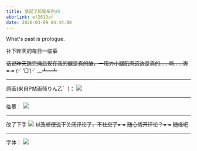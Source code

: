 ```yaml
---
title: 拿起了铅笔系列#5
abbrlink: ef2613af
date: 2020-03-09 04:44:00
---
```

What's past is prologue.

<!--more-->补下昨天的每日一临摹
~~话说昨天跳完绳后现在我的腿是真的酸，一用力小腿肌肉这边是真的……嘶……爽= =~~
(╯‵□′)╯︵┻━┻


----------
原画(来自P站画师りん乙゛)：
![](https://buyao.mobi/i/2020/03/09/kmgyfk.png)


----------
临摹：
![](https://buyao.mobi/i/2020/03/09/kmh8vm.jpg)


----------
改了下手
![](https://buyao.mobi/i/2020/03/09/n7hdgl.jpg)
~~以及顺便说下关闭评论了，不社交了= =~~
~~随心情开评论？= =~~
~~随缘吧~~

----------
字体：
![](https://buyao.mobi/i/2020/03/09/kmh0k6.png)